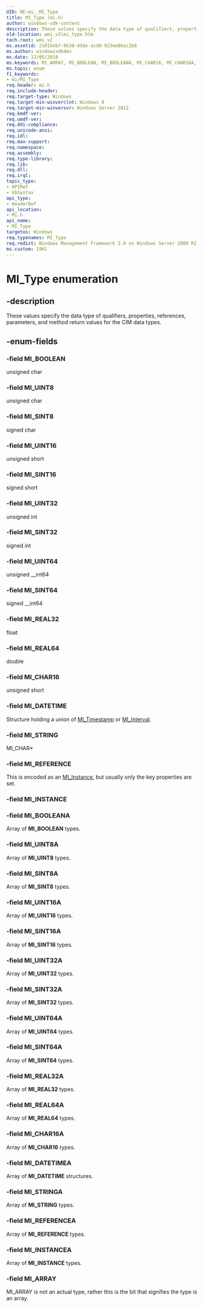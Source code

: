 ```yaml
---
UID: NE:mi._MI_Type
title: MI_Type (mi.h)
author: windows-sdk-content
description: These values specify the data type of qualifiers, properties, references, parameters, and method return values for the CIM data types.
old-location: wmi_v2\mi_type.htm
tech.root: wmi_v2
ms.assetid: 21015eb7-9630-458e-acd8-923ee86ac2b8
ms.author: windowssdkdev
ms.date: 12/05/2018
ms.keywords: MI_ARRAY, MI_BOOLEAN, MI_BOOLEANA, MI_CHAR16, MI_CHAR16A, MI_DATETIME, MI_DATETIMEA, MI_INSTANCE, MI_INSTANCEA, MI_REAL32, MI_REAL32A, MI_REAL64, MI_REAL64A, MI_REFERENCE, MI_REFERENCEA, MI_SINT16, MI_SINT16A, MI_SINT32, MI_SINT32A, MI_SINT64, MI_SINT64A, MI_SINT8, MI_SINT8A, MI_STRING, MI_STRINGA, MI_Type, MI_Type enumeration [Windows Management Infrastructure (MI)], MI_UINT16, MI_UINT16A, MI_UINT32, MI_UINT32A, MI_UINT64, MI_UINT64A, MI_UINT8, MI_UINT8A, mi/MI_ARRAY, mi/MI_BOOLEAN, mi/MI_BOOLEANA, mi/MI_CHAR16, mi/MI_CHAR16A, mi/MI_DATETIME, mi/MI_DATETIMEA, mi/MI_INSTANCE, mi/MI_INSTANCEA, mi/MI_REAL32, mi/MI_REAL32A, mi/MI_REAL64, mi/MI_REAL64A, mi/MI_REFERENCE, mi/MI_REFERENCEA, mi/MI_SINT16, mi/MI_SINT16A, mi/MI_SINT32, mi/MI_SINT32A, mi/MI_SINT64, mi/MI_SINT64A, mi/MI_SINT8, mi/MI_SINT8A, mi/MI_STRING, mi/MI_STRINGA, mi/MI_Type, mi/MI_UINT16, mi/MI_UINT16A, mi/MI_UINT32, mi/MI_UINT32A, mi/MI_UINT64, mi/MI_UINT64A, mi/MI_UINT8, mi/MI_UINT8A, wmi._mi_type, wmi_v2.mi_type
ms.topic: enum
f1_keywords:
- mi/MI_Type
req.header: mi.h
req.include-header: 
req.target-type: Windows
req.target-min-winverclnt: Windows 8
req.target-min-winversvr: Windows Server 2012
req.kmdf-ver: 
req.umdf-ver: 
req.ddi-compliance: 
req.unicode-ansi: 
req.idl: 
req.max-support: 
req.namespace: 
req.assembly: 
req.type-library: 
req.lib: 
req.dll: 
req.irql: 
topic_type:
- APIRef
- kbSyntax
api_type:
- HeaderDef
api_location:
- Mi.h
api_name:
- MI_Type
targetos: Windows
req.typenames: MI_Type
req.redist: Windows Management Framework 3.0 on Windows Server 2008 R2 with SP1, Windows 7 with SP1, and Windows Server 2008 with SP2
ms.custom: 19H1
---
```


# MI_Type enumeration


## -description


These
values specify the data type of qualifiers, properties, references,
parameters, and method return values for the CIM data types.


## -enum-fields




### -field MI_BOOLEAN

unsigned char


### -field MI_UINT8

unsigned char


### -field MI_SINT8

signed char


### -field MI_UINT16

unsigned short


### -field MI_SINT16

signed short


### -field MI_UINT32

unsigned int


### -field MI_SINT32

signed int


### -field MI_UINT64

unsigned __int64


### -field MI_SINT64

signed __int64


### -field MI_REAL32

float


### -field MI_REAL64

double


### -field MI_CHAR16

unsigned short


### -field MI_DATETIME

Structure holding a union of <a href="https://docs.microsoft.com/windows/desktop/api/mi/ns-mi-mi_timestamp">MI_Timestamp</a> or <a href="https://docs.microsoft.com/windows/desktop/api/mi/ns-mi-mi_interval">MI_Interval</a>.


### -field MI_STRING

MI_CHAR*


### -field MI_REFERENCE

This is encoded as an <a href="https://docs.microsoft.com/windows/desktop/api/mi/ns-mi-mi_instance">MI_Instance</a>, but usually only the key properties are set.


### -field MI_INSTANCE


### -field MI_BOOLEANA

Array of <b>MI_BOOLEAN</b> types.


### -field MI_UINT8A

Array of <b>MI_UINT8</b> types.


### -field MI_SINT8A

Array of <b>MI_SINT8</b> types.


### -field MI_UINT16A

Array of <b>MI_UINT16</b> types.


### -field MI_SINT16A

Array of <b>MI_SINT16</b> types.


### -field MI_UINT32A

Array of <b>MI_UINT32</b> types.


### -field MI_SINT32A

Array of <b>MI_SINT32</b> types.


### -field MI_UINT64A

Array of <b>MI_UINT64</b> types.


### -field MI_SINT64A

Array of <b>MI_SINT64</b> types.


### -field MI_REAL32A

Array of <b>MI_REAL32</b> types.


### -field MI_REAL64A

Array of <b>MI_REAL64</b> types.


### -field MI_CHAR16A

Array of <b>MI_CHAR16</b> types.


### -field MI_DATETIMEA

Array of <b>MI_DATETIME</b> structures.


### -field MI_STRINGA

Array of <b>MI_STRING</b> types.


### -field MI_REFERENCEA

Array of <b>MI_REFERENCE</b> types.


### -field MI_INSTANCEA

Array of <b>MI_INSTANCE</b> types.


### -field MI_ARRAY

MI_ARRAY is not an actual type, rather this is the bit that signifies  the type is an array.

